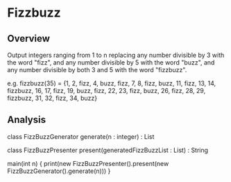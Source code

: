 # Fizzbuzz

## Overview

Output integers ranging from 1 to n replacing any number divisible by 3 with the word "fizz", and any number divisible by 5 with the word "buzz", and any number divisible by both 3 and 5 with the word "fizzbuzz".

e.g.
fizzbuzz(35) = {1, 2, fizz, 4, buzz, fizz, 7, 8, fizz, buzz, 11, fizz, 13, 14, fizzbuzz, 16, 17, fizz, 19, buzz, fizz, 22, 23, fizz, buzz, 26, fizz, 28, 29, fizzbuzz, 31, 32, fizz, 34, buzz}

## Analysis

class FizzBuzzGenerator
    generate(n : integer) : List<String>

class FizzBuzzPresenter
    present(generatedFizzBuzzList : List<String>) : String

main(int n) {
    print(new FizzBuzzPresenter().present(new FizzBuzzGenerator().generate(n)))
}

